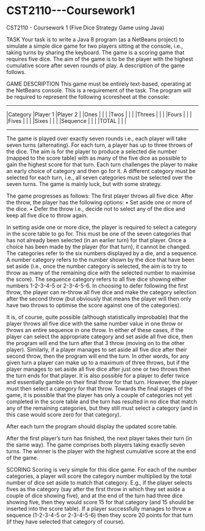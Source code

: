 # CST2110---Coursework1
CST2110 - Coursework 1 (Five Dice Strategy Game using Java)

TASK
Your task is to write a Java 8 program (as a NetBeans project) to simulate a simple dice game for two players sitting at the console, i.e., taking turns by sharing the keyboard. The game is a scoring game that requires five dice. The aim of the game is to be the player with the highest cumulative score after seven rounds of play. A description of the game follows.

GAME DESCRIPTION
This game must be entirely text-based, operating at the NetBeans console. This is a requirement of the task. The program will be required to represent the following scoresheet at the console:
__________________________________
|Category  |Player 1  |Player 2  |
|Ones      |          |          |
|Twos      |          |          |
|Threes    |          |          |
|Fours     |          |          |
|Fives     |          |          |
|Sixes     |          |          |
|Sequence  |          |          |
|TOTAL     |          |          |
__________________________________

The game is played over exactly seven rounds i.e., each player will take seven turns (alternating). For each turn, a player has up to three throws of the dice. The aim is for the player to produce a selected die number (mapped to the score table) with as many of the five dice as possible to gain the highest score for that turn. Each turn challenges the player to make an early choice of category and then go for it. A different category must be selected for each turn, i.e., all seven categories must be selected over the seven turns. The game is mainly luck, but with some strategy.

The game progresses as follows:
  The first player throws all five dice. After the throw, the player has the following options:
    • Set aside one or more of the dice.
    • Defer the throw i.e., decide not to select any of the dice and keep all five dice to throw again.
    
In setting aside one or more dice, the player is required to select a category in the score table to go for. This must be one of the seven categories that has not already been selected (in an earlier turn) for that player. Once a choice has been made by the player (for that turn), it cannot be changed. The categories refer to the six numbers displayed by a die, and a sequence. A number category refers to the number shown by the dice that have been set aside (i.e., once the number category is selected, the aim is to try to throw as many of the remaining dice with the selected number to maximise the score). The sequence category refers to all five dice showing either numbers 1-2-3-4-5 or 2-3-4-5-6. In choosing to defer following the first throw, the player can re-throw all five dice and make the category selection after the second throw (but obviously that means the player will then only have two throws to optimise the score against one of the categories). 

It is, of course, quite possible (although statistically improbable) that the player throws all five dice with the same number value in one throw or throws an entire sequence in one throw. In either of these cases, if the player can select the appropriate category and set aside all five dice, then the program will end the turn after that 3 throw (moving on to the other player). Similarly, if a player manages to set aside all five dice after their second throw, then the program will end the turn. In other words, for any given turn a player can make up to a maximum of three throws, but if the player manages to set aside all five dice after just one or two throws then the turn ends for that player. It is also possible for a player to defer twice and essentially gamble on their final throw for that turn. However, the player must then select a category for that throw. Towards the final stages of the game, it is possible that the player has only a couple of categories not yet completed in the score table and the turn has resulted in no dice that match any of the remaining categories, but they still must select a category (and in this case would score zero for that category).

After each turn the program should display the updated score table.

After the first player’s turn has finished, the next player takes their turn (in the same way). The game comprises both players taking exactly seven turns. The winner is the player with the highest cumulative score at the end of the game.

SCORING
Scoring is very simple for this dice game. For each of the number categories, a player will score the category number multiplied by the total number of dice set aside to match that category. E.g., if the player selects fives as the category (say after the first throw in which they set aside a couple of dice showing five), and at the end of the turn had three dice showing five, then they would score 15 for that category (and 15 should be inserted into the score table). If a player successfully manages to throw a sequence (1-2-3-4-5 or 2-3-4-5-6) then they score 20 points for that turn (if they have selected that category of course).
